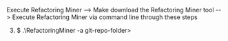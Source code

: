 Execute Refactoring Miner 
--> Make download the Refactoring Miner tool
--> Execute Refactoring Miner via command line through these steps
  
  
  3. $ .\RefactoringMiner -a git-repo-folder> <branch>